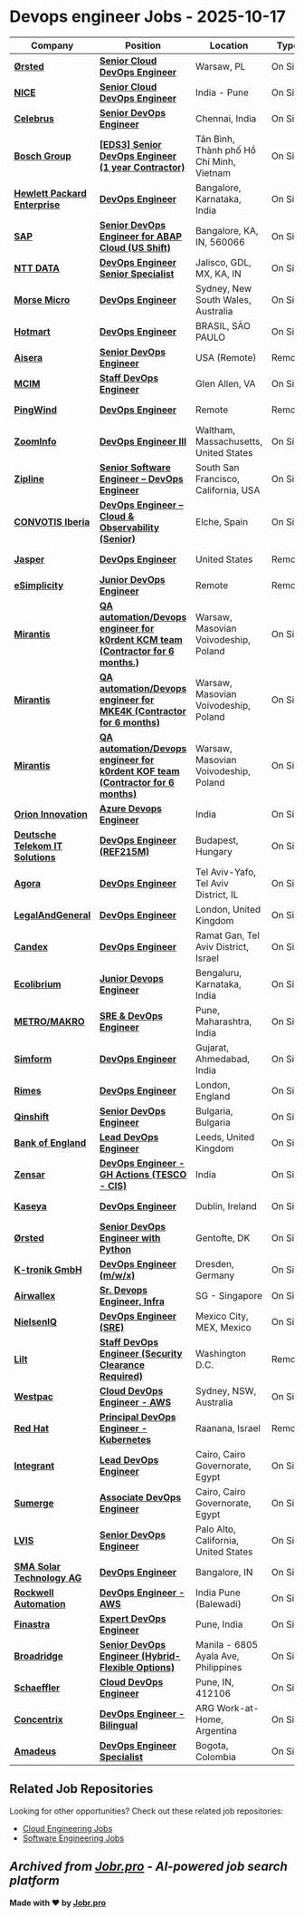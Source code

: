 # Devops engineer Jobs - 2025-10-17

| Company | Position | Location | Type | Date |
| ------- | -------- | -------- | ---- | ------ |
| **[Ørsted](https://www.orsted.com)** | **[Senior Cloud DevOps Engineer](https://jobr.pro/job/30433234/senior-cloud-devops-engineer?utm_source=github&utm_medium=repo&utm_campaign=github-devops-jobs)** | Warsaw, PL | On Site | Oct 17 |
| **[NICE](https://www.nice.com/)** | **[Senior Cloud DevOps Engineer](https://jobr.pro/job/30427060/senior-cloud-devops-engineer?utm_source=github&utm_medium=repo&utm_campaign=github-devops-jobs)** | India - Pune | On Site | Oct 17 |
| **[Celebrus](https://www.celebrus.com/)** | **[Senior DevOps Engineer](https://jobr.pro/job/30452181/senior-devops-engineer?utm_source=github&utm_medium=repo&utm_campaign=github-devops-jobs)** | Chennai, India | On Site | Oct 17 |
| **[Bosch Group](https://www.bosch.com)** | **[\[EDS3\] Senior DevOps Engineer (1 year Contractor)](https://jobr.pro/job/30427980/eds3-senior-devops-engineer-1-year-contractor?utm_source=github&utm_medium=repo&utm_campaign=github-devops-jobs)** | Tân Bình, Thành phố Hồ Chí Minh, Vietnam | On Site | Oct 17 |
| **[Hewlett Packard Enterprise](https://www.hpe.com/)** | **[DevOps Engineer](https://jobr.pro/job/30453112/devops-engineer?utm_source=github&utm_medium=repo&utm_campaign=github-devops-jobs)** | Bangalore, Karnataka, India | On Site | Oct 17 |
| **[SAP](https://www.sap.com/)** | **[Senior DevOps Engineer for ABAP Cloud (US Shift)](https://jobr.pro/job/30429692/senior-devops-engineer-for-abap-cloud-us-shift?utm_source=github&utm_medium=repo&utm_campaign=github-devops-jobs)** | Bangalore, KA, IN, 560066 | On Site | Oct 17 |
| **[NTT DATA](https://nttdata.com)** | **[DevOps Engineer Senior Specialist](https://jobr.pro/job/30439755/devops-engineer-senior-specialist?utm_source=github&utm_medium=repo&utm_campaign=github-devops-jobs)** | Jalisco, GDL, MX, KA, IN | On Site | Oct 17 |
| **[Morse Micro](https://www.morsemicro.com/)** | **[DevOps Engineer](https://jobr.pro/job/30420252/devops-engineer?utm_source=github&utm_medium=repo&utm_campaign=github-devops-jobs)** | Sydney, New South Wales, Australia | On Site | Oct 16 |
| **[Hotmart](https://www.hotmart.com/)** | **[DevOps Engineer](https://jobr.pro/job/30429168/devops-engineer?utm_source=github&utm_medium=repo&utm_campaign=github-devops-jobs)** | BRASIL, SÃO PAULO | On Site | Oct 16 |
| **[Aisera](https://aisera.com/)** | **[Senior DevOps Engineer](https://jobr.pro/job/30419356/senior-devops-engineer?utm_source=github&utm_medium=repo&utm_campaign=github-devops-jobs)** | USA (Remote) | Remote | Oct 16 |
| **[MCIM](https://mcim24x7.com/)** | **[Staff DevOps Engineer](https://jobr.pro/job/30443596/staff-devops-engineer?utm_source=github&utm_medium=repo&utm_campaign=github-devops-jobs)** | Glen Allen, VA | On Site | Oct 16 |
| **[PingWind](https://www.pingwind.com/)** | **[DevOps Engineer](https://jobr.pro/job/30416915/devops-engineer?utm_source=github&utm_medium=repo&utm_campaign=github-devops-jobs)** | Remote | Remote | Oct 16 |
| **[ZoomInfo](https://www.zoominfo.com/)** | **[DevOps Engineer III](https://jobr.pro/job/30416852/devops-engineer-iii?utm_source=github&utm_medium=repo&utm_campaign=github-devops-jobs)** | Waltham, Massachusetts, United States | On Site | Oct 16 |
| **[Zipline](https://www.flyzipline.com/)** | **[Senior Software Engineer – DevOps Engineer](https://jobr.pro/job/30415520/senior-software-engineer-devops-engineer?utm_source=github&utm_medium=repo&utm_campaign=github-devops-jobs)** | South San Francisco, California, USA | On Site | Oct 16 |
| **[CONVOTIS Iberia](https://www.convotis.com/)** | **[DevOps Engineer – Cloud & Observability (Senior)](https://jobr.pro/job/30453051/devops-engineer-cloud-observability-senior?utm_source=github&utm_medium=repo&utm_campaign=github-devops-jobs)** | Elche, Spain | On Site | Oct 16 |
| **[Jasper](https://www.jasper.ai)** | **[DevOps Engineer](https://jobr.pro/job/30423389/devops-engineer?utm_source=github&utm_medium=repo&utm_campaign=github-devops-jobs)** | United States | Remote | Oct 16 |
| **[eSimplicity](https://www.esimplicity.com/)** | **[Junior DevOps Engineer](https://jobr.pro/job/30444324/junior-devops-engineer?utm_source=github&utm_medium=repo&utm_campaign=github-devops-jobs)** | Remote | Remote | Oct 16 |
| **[Mirantis](https://mirantis.com)** | **[QA automation/Devops engineer for k0rdent KCM team (Contractor for 6 months.)](https://jobr.pro/job/30427087/qa-automationdevops-engineer-for-k0rdent-kcm-team-contractor-for-6-months?utm_source=github&utm_medium=repo&utm_campaign=github-devops-jobs)** | Warsaw, Masovian Voivodeship, Poland | On Site | Oct 16 |
| **[Mirantis](https://mirantis.com)** | **[QA automation/Devops engineer for MKE4K (Contractor for 6 months)](https://jobr.pro/job/30427088/qa-automationdevops-engineer-for-mke4k-contractor-for-6-months?utm_source=github&utm_medium=repo&utm_campaign=github-devops-jobs)** | Warsaw, Masovian Voivodeship, Poland | On Site | Oct 16 |
| **[Mirantis](https://mirantis.com)** | **[QA automation/Devops engineer for k0rdent KOF team (Contractor for 6 months)](https://jobr.pro/job/30427089/qa-automationdevops-engineer-for-k0rdent-kof-team-contractor-for-6-months?utm_source=github&utm_medium=repo&utm_campaign=github-devops-jobs)** | Warsaw, Masovian Voivodeship, Poland | On Site | Oct 16 |
| **[Orion Innovation](https://www.orioninc.com/)** | **[Azure Devops Engineer](https://jobr.pro/job/30423199/azure-devops-engineer?utm_source=github&utm_medium=repo&utm_campaign=github-devops-jobs)** | India | On Site | Oct 16 |
| **[Deutsche Telekom IT Solutions](https://www.deutschetelekomitsolutions.hu)** | **[DevOps Engineer (REF215M)](https://jobr.pro/job/30410939/devops-engineer-ref215m?utm_source=github&utm_medium=repo&utm_campaign=github-devops-jobs)** | Budapest, Hungary | On Site | Oct 16 |
| **[Agora](https://www.agorareal.com/)** | **[DevOps Engineer](https://jobr.pro/job/30387403/devops-engineer?utm_source=github&utm_medium=repo&utm_campaign=github-devops-jobs)** | Tel Aviv-Yafo, Tel Aviv District, IL | On Site | Oct 16 |
| **[LegalAndGeneral](https://www.legalandgeneral.com)** | **[DevOps Engineer](https://jobr.pro/job/30372150/devops-engineer?utm_source=github&utm_medium=repo&utm_campaign=github-devops-jobs)** | London, United Kingdom | On Site | Oct 16 |
| **[Candex](https://www.candex.com/)** | **[DevOps Engineer](https://jobr.pro/job/30419491/devops-engineer?utm_source=github&utm_medium=repo&utm_campaign=github-devops-jobs)** | Ramat Gan, Tel Aviv District, Israel | On Site | Oct 16 |
| **[Ecolibrium](https://www.ecolibrium.io)** | **[Junior Devops Engineer](https://jobr.pro/job/30389332/junior-devops-engineer?utm_source=github&utm_medium=repo&utm_campaign=github-devops-jobs)** | Bengaluru, Karnataka, India | On Site | Oct 16 |
| **[METRO/MAKRO](https://www.metroag.de/)** | **[SRE & DevOps Engineer](https://jobr.pro/job/30372153/sre-devops-engineer?utm_source=github&utm_medium=repo&utm_campaign=github-devops-jobs)** | Pune, Maharashtra, India | On Site | Oct 16 |
| **[Simform](https://www.simform.com/)** | **[DevOps Engineer](https://jobr.pro/job/30383397/devops-engineer?utm_source=github&utm_medium=repo&utm_campaign=github-devops-jobs)** | Gujarat, Ahmedabad, India | On Site | Oct 16 |
| **[Rimes](https://www.rimes.com/)** | **[DevOps Engineer](https://jobr.pro/job/30428961/devops-engineer?utm_source=github&utm_medium=repo&utm_campaign=github-devops-jobs)** | London, England | On Site | Oct 16 |
| **[Qinshift](https://www.qinshift.com)** | **[Senior DevOps Engineer](https://jobr.pro/job/30367773/senior-devops-engineer?utm_source=github&utm_medium=repo&utm_campaign=github-devops-jobs)** | Bulgaria, Bulgaria | On Site | Oct 16 |
| **[Bank of England](https://www.bankofengland.co.uk/)** | **[Lead DevOps Engineer](https://jobr.pro/job/30384895/lead-devops-engineer?utm_source=github&utm_medium=repo&utm_campaign=github-devops-jobs)** | Leeds, United Kingdom | On Site | Oct 16 |
| **[Zensar](https://www.zensar.com/)** | **[DevOps Engineer - GH Actions (TESCO - CIS)](https://jobr.pro/job/30379663/devops-engineer-gh-actions-tesco-cis?utm_source=github&utm_medium=repo&utm_campaign=github-devops-jobs)** | India | On Site | Oct 16 |
| **[Kaseya](https://www.kaseya.com/)** | **[DevOps Engineer](https://jobr.pro/job/30424337/devops-engineer?utm_source=github&utm_medium=repo&utm_campaign=github-devops-jobs)** | Dublin, Ireland | On Site | Oct 16 |
| **[Ørsted](https://www.orsted.com)** | **[Senior DevOps Engineer with Python](https://jobr.pro/job/30342934/senior-devops-engineer-with-python?utm_source=github&utm_medium=repo&utm_campaign=github-devops-jobs)** | Gentofte, DK | On Site | Oct 16 |
| **[K-tronik GmbH](https://k-tronik.de/)** | **[DevOps Engineer (m/w/x)](https://jobr.pro/job/30367391/devops-engineer-mwx?utm_source=github&utm_medium=repo&utm_campaign=github-devops-jobs)** | Dresden, Germany | On Site | Oct 16 |
| **[Airwallex](https://www.airwallex.com)** | **[Sr. Devops Engineer, Infra](https://jobr.pro/job/30328654/sr-devops-engineer-infra?utm_source=github&utm_medium=repo&utm_campaign=github-devops-jobs)** | SG - Singapore | On Site | Oct 16 |
| **[NielsenIQ](https://nielseniq.com)** | **[DevOps Engineer (SRE)](https://jobr.pro/job/30338677/devops-engineer-sre?utm_source=github&utm_medium=repo&utm_campaign=github-devops-jobs)** | Mexico City, MEX, Mexico | On Site | Oct 16 |
| **[Lilt](https://lilt.com)** | **[Staff DevOps Engineer (Security Clearance Required)](https://jobr.pro/job/30331615/staff-devops-engineer-security-clearance-required?utm_source=github&utm_medium=repo&utm_campaign=github-devops-jobs)** | Washington D.C. | Remote | Oct 16 |
| **[Westpac](https://www.westpac.com.au/)** | **[Cloud DevOps Engineer - AWS](https://jobr.pro/job/30374193/cloud-devops-engineer-aws?utm_source=github&utm_medium=repo&utm_campaign=github-devops-jobs)** | Sydney, NSW, Australia | On Site | Oct 16 |
| **[Red Hat](https://www.redhat.com/)** | **[Principal DevOps Engineer - Kubernetes](https://jobr.pro/job/30389160/principal-devops-engineer-kubernetes?utm_source=github&utm_medium=repo&utm_campaign=github-devops-jobs)** | Raanana, Israel | Remote | Oct 16 |
| **[Integrant](https://integrant.com/)** | **[Lead DevOps Engineer](https://jobr.pro/job/30380620/lead-devops-engineer?utm_source=github&utm_medium=repo&utm_campaign=github-devops-jobs)** | Cairo, Cairo Governorate, Egypt | On Site | Oct 16 |
| **[Sumerge](https://www.sumerge.com/)** | **[Associate DevOps Engineer](https://jobr.pro/job/30373238/associate-devops-engineer?utm_source=github&utm_medium=repo&utm_campaign=github-devops-jobs)** | Cairo, Cairo Governorate, Egypt | On Site | Oct 16 |
| **[LVIS](https://lviscorp.com/)** | **[Senior DevOps Engineer](https://jobr.pro/job/30382069/senior-devops-engineer?utm_source=github&utm_medium=repo&utm_campaign=github-devops-jobs)** | Palo Alto, California, United States | On Site | Oct 16 |
| **[SMA Solar Technology AG](https://www.sma.de/)** | **[DevOps Engineer](https://jobr.pro/job/30347184/devops-engineer?utm_source=github&utm_medium=repo&utm_campaign=github-devops-jobs)** | Bangalore, IN | On Site | Oct 16 |
| **[Rockwell Automation](https://www.rockwellautomation.com/)** | **[DevOps Engineer - AWS](https://jobr.pro/job/30357519/devops-engineer-aws?utm_source=github&utm_medium=repo&utm_campaign=github-devops-jobs)** | India Pune (Balewadi) | On Site | Oct 16 |
| **[Finastra](https://www.finastra.com/)** | **[Expert DevOps Engineer](https://jobr.pro/job/30352560/expert-devops-engineer?utm_source=github&utm_medium=repo&utm_campaign=github-devops-jobs)** | Pune, India | On Site | Oct 16 |
| **[Broadridge](https://www.broadridge.com/)** | **[Senior DevOps Engineer (Hybrid-Flexible Options)](https://jobr.pro/job/30345094/senior-devops-engineer-hybrid-flexible-options?utm_source=github&utm_medium=repo&utm_campaign=github-devops-jobs)** | Manila - 6805 Ayala Ave, Philippines | On Site | Oct 16 |
| **[Schaeffler](https://www.schaeffler.com)** | **[Cloud DevOps Engineer](https://jobr.pro/job/30347622/cloud-devops-engineer?utm_source=github&utm_medium=repo&utm_campaign=github-devops-jobs)** | Pune, IN, 412106 | On Site | Oct 16 |
| **[Concentrix](https://www.concentrix.com/)** | **[DevOps Engineer - Bilingual](https://jobr.pro/job/30413580/devops-engineer-bilingual?utm_source=github&utm_medium=repo&utm_campaign=github-devops-jobs)** | ARG Work-at-Home, Argentina | On Site | Oct 16 |
| **[Amadeus](https://amadeus.com/)** | **[DevOps Engineer Specialist](https://jobr.pro/job/30406735/devops-engineer-specialist?utm_source=github&utm_medium=repo&utm_campaign=github-devops-jobs)** | Bogota, Colombia | On Site | Oct 16 |

## Related Job Repositories

Looking for other opportunities? Check out these related job repositories:

- [Cloud Engineering Jobs](https://github.com/jobs-jobr-pro/Cloud-Engineering-Jobs)
- [Software Engineering Jobs](https://github.com/jobs-jobr-pro/Software-Engineering-Jobs)



*Archived from [Jobr.pro](https://jobr.pro?utm_source=github&utm_medium=repo&utm_campaign=github-devops-jobs) - AI-powered job search platform*
---

**Made with ❤️ by [Jobr.pro](https://jobr.pro?utm_source=github&utm_medium=repo&utm_campaign=github-devops-jobs)**